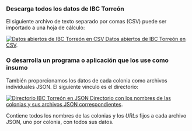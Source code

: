 
### Descarga todos los datos de IBC Torreón

El siguiente archivo de texto separado por comas (CSV) puede ser importado a una hoja de cálculo:

<a href="../ibc-torreon/ibc-torreon.csv"><img src="../imagenes/64/csv.png" alt="Datos abiertos de IBC Torreón en CSV"> Datos abiertos de IBC Torreón en CSV</a>.

### O desarrolla un programa o aplicación que los use como insumo

También proporcionamos los datos de cada colonia como archivos individuales JSON. El siguiente vínculo es el directorio:

<a href="../ibc-torreon/ibc-torreon.json"><img src="../imagenes/64/json.png" alt="Directorio IBC Torreón en JSON"> Directorio con los nombres de las colonias y sus archivos JSON correspondientes</a>.

Contiene todos los nombres de las colonias y los _URLs_ fijos a cada archivo JSON, uno por colonia, con todos sus datos.
